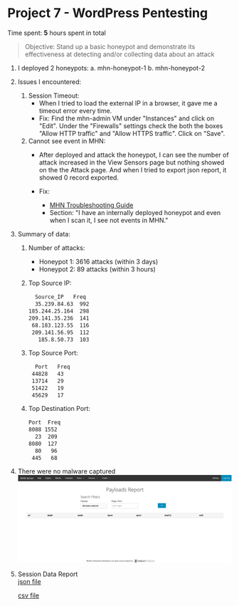 
# Project 7 - WordPress Pentesting

Time spent: **5** hours spent in total

> Objective: Stand up a basic honeypot and demonstrate its effectiveness at detecting and/or collecting data about an attack
  1. I deployed 2 honeypots:
      a. mhn-honeypot-1
      b. mhn-honeypot-2
      
      
   2. Issues I encountered:
      1. Session Timeout: 
          - When I tried to load the external IP in a browser, it gave me a timeout error every time. 
          - Fix: Find the mhn-admin VM under "Instances" and click on "Edit". Under the "Firewalls" settings 
                 check the both the boxes "Allow HTTP traffic" and "Allow HTTPS traffic". Click on "Save". 
      2. Cannot see event in MHN: 
         - After deployed and attack the honeypot, I can see the number of attack increased in the View Sensors page but nothing
         showed on the the Attack page. And when I tried to export json report, it showed 0 record exported.
       
         - Fix: 
            + [MHN Troubleshooting Guide](https://github.com/threatstream/mhn/wiki/MHN-Troubleshooting-Guide)
            + Section: "I have an internally deployed honeypot and even when I scan it, I see not events in MHN."
       
    
   3. Summary of data:   
        1. Number of attacks:
            - Honeypot 1: 3616 attacks (within 3 days)
            - Honeypot 2: 89 attacks (within 3 hours)
        2. Top Source IP:
        
                 Source_IP   Freq          
                 35.239.84.63  992  
               185.244.25.164  298 
               209.141.35.236  141 
                68.183.123.55  116 
                209.141.56.95  112 
                  185.8.50.73  103 
              
              
         3. Top Source Port:
         
                  Port   Freq
                 44828   43
                 13714   29
                 51422   19
                 45629   17
                 
         4. Top Destination Port:
         
                Port  Freq
                8088 1552
                  23  209
                8080  127
                  80   96
                 445   68
    
   4. There were no malware captured
        ![pay load screen shot](https://github.com/LizDao/CodePath_Honeypot/blob/master/Screenshot_2018-11-04%20Payloads.png)
   5. Session Data Report    
      [json file](https://github.com/LizDao/CodePath_Honeypot/blob/master/session.json)
      
      [csv file](https://github.com/LizDao/CodePath_Honeypot/blob/master/session2.csv)

